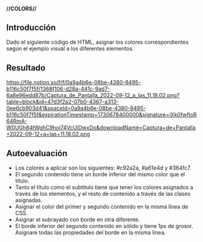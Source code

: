 #### //COLORS// ####

**Introducción**
---
Dado el siguiente código de HTML, asignar los colores correspondientes según el ejemplo visual a los diferentes elementos.


**Resultado**
---
https://file.notion.so/f/f/0a9a4b6e-08be-4380-8495-b116c50f7f5f/1368f106-d28a-441c-9ad7-6a8e96edd87b/Captura_de_Pantalla_2022-09-12_a_las_11.18.02.png?table=block&id=47d3f2a2-07b0-4367-a313-0ee6cb903d41&spaceId=0a9a4b6e-08be-4380-8495-b116c50f7f5f&expirationTimestamp=1730678400000&signature=iXk0fwfloR64RmA-W0UGh84tWghC9hoi74VcUlDwxDo&downloadName=Captura+de+Pantalla+2022-09-12+a+las+11.18.02.png



**Autoevaluación**
---

- Los colores a aplicar son los siguientes: #c92a2a, #a61e4d y #364fc7.
- El segundo contenido tiene un borde inferior del mismo color que el título.
- Tanto el título como el subtitulo tiene que tener los colores asignados a través de los elementos, y el resto de contenido a través de las clases asignadas.
- Asignar el color del primer y segundo contenido en la misma línea de CSS.
- Asignar el subrayado con borde en otra diferente.
- El borde inferior del segundo contenido en sólido y tiene 1px de grosor. Asignare todas las propiedades del borde en la misma línea.